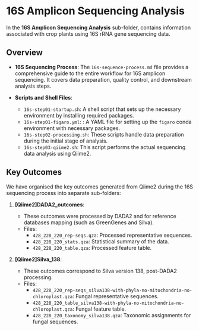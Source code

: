 
# 16S Amplicon Sequencing Analysis

In the  **16S Amplicon Sequencing Analysis**  sub-folder, contains information associated with crop plants using 16S rRNA gene sequencing data. 

## Overview

-   **16S Sequencing Process**: The  `16s-sequence-process.md`  file provides a comprehensive guide to the entire workflow for 16S amplicon sequencing. It covers data preparation, quality control, and downstream analysis steps.
    
-   **Scripts and Shell Files**:
    
    -   `16s-step01-startup.sh`: A shell script that sets up the necessary environment by installing required packages.
    -   `16s-step01-figaro.yml`: : A YAML file for setting up the `figaro` conda environment with necessary packages.
    -   `16s-step02-processing.sh`: These scripts handle data preparation during the initial stage of analysis.
    -   `16s-step03-qiime2.sh`: This script performs the actual sequencing data analysis using Qiime2.

## Key Outcomes

We have organised the key outcomes generated from Qiime2 during the 16S sequencing process into separate sub-folders:

1.  **[Qiime2]DADA2_outcomes**:
    
    -   These outcomes were processed by DADA2 and for reference databases mapping (such as GreenGenes and Silva).
    -   Files:
        -   `428_228_220_rep-seqs.qza`: Processed representative sequences.
        -   `428_228_220_stats.qza`: Statistical summary of the data.
        -   `428_228_220_table.qza`: Processed feature table.
2.  **[Qiime2]Silva_138**:
    
    -   These outcomes correspond to Silva version 138, post-DADA2 processing.
    -   Files:
        -   `428_228_220_rep-seqs_silva138-with-phyla-no-mitochondria-no-chloroplast.qza`: Fungal representative sequences.
        -   `428_228_220_table_silva138-with-phyla-no-mitochondria-no-chloroplast.qza`: Fungal feature table.
        -   `428_228_220_taxonomy_silva138.qza`: Taxonomic assignments for fungal sequences.
